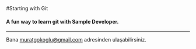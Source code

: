 #Starting with Git

#### A fun way to learn git with **Sample Developer**.

---
Bana muratgokoglu@gmail.com adresinden ulaşabilirsiniz. 